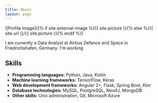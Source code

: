 ```yaml
---
title: About
layout: page
---
```

![Profile Image]({% if site.external-image %}{{ site.picture }}{% else %}{{ site.url }}/{{ site.picture }}{% endif %})

<p>I am currently a Data Analyst at Airbus Defence and Space in Friedrichshafen, Germany. I'm working </p>

<h2>Skills</h2>

<ul class="skill-list">
	<li><b>Programming languages:</b> Python, Java, Kotlin</li>
	<li><b>Machine learning frameworks:</b> TensorFlow, Keras</li>
	<li><b>Web development frameworks:</b> Angular 2+, Flask, Spring Boot, Ktor</li>
	<li><b>Database technologies:</b> MySQL, PostgreSQL, Neo4J, MongoDB</li>
	<li><b>Other skills:</b> Unix administration, Git, Microsoft Azure</li>
</ul>

<!-- <h2>Projects</h2>

<ul>
	<li><a href="https://github.com/">Lorem Lorem</a></li>
	<li><a href="https://github.com/">Ipsum Dolor</a></li>
	<li><a href="https://github.com/">Dolor Lorem</a></li>
</ul> -->
